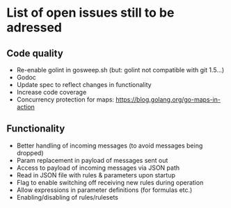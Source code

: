 # List of open issues still to be adressed

## Code quality

- Re-enable golint in gosweep.sh (but: golint not compatible with git 1.5…)
- Godoc
- Update spec to reflect changes in functionality
- Increase code coverage
- Concurrency protection for maps: https://blog.golang.org/go-maps-in-action

## Functionality

- Better handling of incoming messages (to avoid messages being dropped)
- Param replacement in payload of messages sent out
- Access to payload of incoming messages via JSON path
- Read in JSON file with rules & parameters upon startup
- Flag to enable switching off receiving new rules during operation
- Allow expressions in parameter definitions (for formulas etc.)
- Enabling/disabling of rules/rulesets
